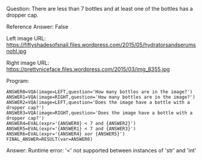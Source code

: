 Question: There are less than 7 bottles and at least one of the bottles has a dropper cap.

Reference Answer: False

Left image URL: https://fiftyshadesofsnail.files.wordpress.com/2015/05/hydratorsandserumsnohl.jpg

Right image URL: https://prettyniceface.files.wordpress.com/2015/03/img_8355.jpg

Program:

```
ANSWER0=VQA(image=LEFT,question='How many bottles are in the image?')
ANSWER1=VQA(image=RIGHT,question='How many bottles are in the image?')
ANSWER2=VQA(image=LEFT,question='Does the image have a bottle with a dropper cap?')
ANSWER3=VQA(image=RIGHT,question='Does the image have a bottle with a dropper cap?')
ANSWER4=EVAL(expr='{ANSWER0} < 7 and {ANSWER2}')
ANSWER5=EVAL(expr='{ANSWER1} < 7 and {ANSWER3}')
ANSWER6=EVAL(expr='{ANSWER4} xor {ANSWER5}')
FINAL_ANSWER=RESULT(var=ANSWER6)
```
Answer: Runtime error: '<' not supported between instances of 'str' and 'int'

